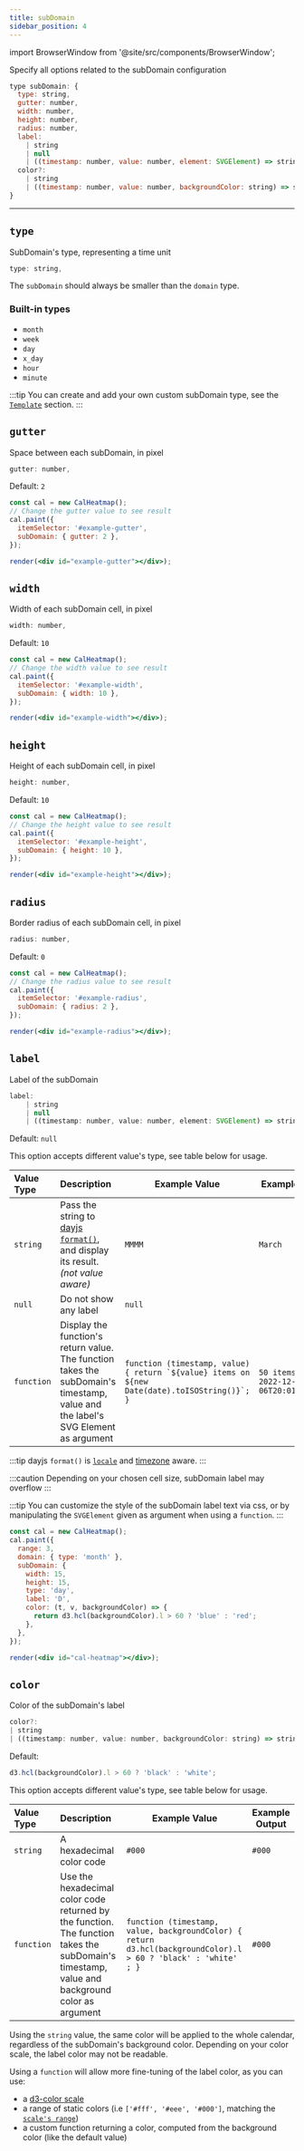 ```yaml
---
title: subDomain
sidebar_position: 4
---
```


import BrowserWindow from '@site/src/components/BrowserWindow';

Specify all options related to the subDomain configuration

```js
type subDomain: {
  type: string,
  gutter: number,
  width: number,
  height: number,
  radius: number,
  label:
    | string
    | null
    | ((timestamp: number, value: number, element: SVGElement) => string);
  color?:
    | string
    | ((timestamp: number, value: number, backgroundColor: string) => string);
}
```

<hr/>

## `type`

SubDomain's type, representing a time unit

```js
type: string,
```

The `subDomain` should always be smaller than the `domain` type.

### Built-in types

- `month`
- `week`
- `day`
- `x_day`
- `hour`
- `minute`

:::tip
You can create and add your own custom subDomain type, see the [`Template`](/template.md) section.
:::

## `gutter`

Space between each subDomain, in pixel

```js
gutter: number,
```

Default: `2`

<BrowserWindow>

```jsx live noInline
const cal = new CalHeatmap();
// Change the gutter value to see result
cal.paint({
  itemSelector: '#example-gutter',
  subDomain: { gutter: 2 },
});

render(<div id="example-gutter"></div>);
```

</BrowserWindow>

## `width`

Width of each subDomain cell, in pixel

```js
width: number,
```

Default: `10`

<BrowserWindow>

```jsx live noInline
const cal = new CalHeatmap();
// Change the width value to see result
cal.paint({
  itemSelector: '#example-width',
  subDomain: { width: 10 },
});

render(<div id="example-width"></div>);
```

</BrowserWindow>

## `height`

Height of each subDomain cell, in pixel

```js
height: number,
```

Default: `10`

<BrowserWindow>

```jsx live noInline
const cal = new CalHeatmap();
// Change the height value to see result
cal.paint({
  itemSelector: '#example-height',
  subDomain: { height: 10 },
});

render(<div id="example-height"></div>);
```

</BrowserWindow>

## `radius`

Border radius of each subDomain cell, in pixel

```js
radius: number,
```

Default: `0`

<BrowserWindow>

```jsx live noInline
const cal = new CalHeatmap();
// Change the radius value to see result
cal.paint({
  itemSelector: '#example-radius',
  subDomain: { radius: 2 },
});

render(<div id="example-radius"></div>);
```

</BrowserWindow>

## `label`

Label of the subDomain

```js
label:
    | string
    | null
    | ((timestamp: number, value: number, element: SVGElement) => string);
```

Default: `null`

This option accepts different value's type, see table below for usage.

| Value Type | Description                                                                                                                      | Example Value                                                                                     | Example output                         |
| :--------- | :------------------------------------------------------------------------------------------------------------------------------- | ------------------------------------------------------------------------------------------------- | -------------------------------------- |
| `string`   | Pass the string to [dayjs `format()`](https://day.js.org/docs/en/display/format), and display its result. _(not value aware)_    | `MMMM`                                                                                            | `March`                                |
| `null`     | Do not show any label                                                                                                            | `null`                                                                                            |                                        |
| `function` | Display the function's return value. The function takes the subDomain's timestamp, value and the label's SVG Element as argument | `` function (timestamp, value) { return `${value} items on ${new Date(date).toISOString()}`; } `` | `50 items on 2022-12-06T20:01:51.290Z` |

:::tip
dayjs `format()` is [`locale`](/options/date.md#locale) and [timezone](/options/date.md#timezone) aware.
:::

:::caution
Depending on your chosen cell size, subDomain label may overflow
:::

:::tip
You can customize the style of the subDomain label text via css, or by
manipulating the `SVGElement` given as argument when using a `function`.
:::

<BrowserWindow>

```jsx live noInline
const cal = new CalHeatmap();
cal.paint({
  range: 3,
  domain: { type: 'month' },
  subDomain: {
    width: 15,
    height: 15,
    type: 'day',
    label: 'D',
    color: (t, v, backgroundColor) => {
      return d3.hcl(backgroundColor).l > 60 ? 'blue' : 'red';
    },
  },
});

render(<div id="cal-heatmap"></div>);
```

</BrowserWindow>

## `color`

Color of the subDomain's label

```js
color?:
| string
| ((timestamp: number, value: number, backgroundColor: string) => string);
```

Default:

```js
d3.hcl(backgroundColor).l > 60 ? 'black' : 'white';
```

This option accepts different value's type, see table below for usage.

| Value Type | Description                                                                                                                                   | Example Value                                                                                                  | Example Output |
| :--------- | :-------------------------------------------------------------------------------------------------------------------------------------------- | -------------------------------------------------------------------------------------------------------------- | -------------- |
| `string`   | A hexadecimal color code                                                                                                                      | `#000`                                                                                                         | `#000`         |
| `function` | Use the hexadecimal color code returned by the function. The function takes the subDomain's timestamp, value and background color as argument | `function (timestamp, value, backgroundColor) { return d3.hcl(backgroundColor).l > 60 ? 'black' : 'white' ; }` | `#000`         |

Using the `string` value, the same color will be applied to the whole calendar,
regardless of the subDomain's background color. Depending on your color scale,
the label color may not be readable.

Using a `function` will allow more fine-tuning of the label color, as you can use:

- a [d3-color scale](https://github.com/d3/d3-scale-chromatic)
- a range of static colors (i.e `['#fff', '#eee', '#000']`, matching the [`scale's range`](/options/scale.md))
- a custom function returning a color, computed from the background color (like the default value)
